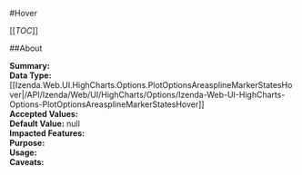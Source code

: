 #Hover

[[_TOC_]]

##About

**Summary:**   
**Data Type:** [[Izenda.Web.UI.HighCharts.Options.PlotOptionsAreasplineMarkerStatesHover|/API/Izenda/Web/UI/HighCharts/Options/Izenda-Web-UI-HighCharts-Options-PlotOptionsAreasplineMarkerStatesHover]]  
**Accepted Values:**   
**Default Value:** null  
**Impacted Features:**   
**Purpose:**   
**Usage:**   
**Caveats:**   

